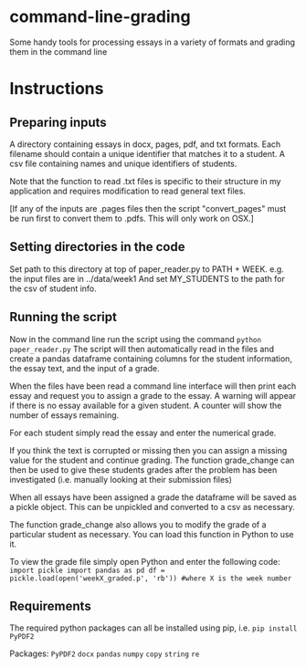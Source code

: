 # command-line-grading
Some handy tools for processing essays in a variety of formats and grading them in the command line

# Instructions
## Preparing inputs
A directory containing essays in docx, pages, pdf, and txt formats.
Each filename should contain a unique identifier that matches it to a student.
A csv file containing names and unique identifiers of students.

Note that the function to read .txt files is specific to their structure in my
application and requires modification to read general text files.

[If any of the inputs are .pages files then the script "convert_pages" must be run
first to convert them to .pdfs. This will only work on OSX.]

## Setting directories in the code
Set path to this directory at top of paper_reader.py to PATH + WEEK.
e.g. the input files are in ../data/week1
And set MY_STUDENTS to the path for the csv of student info.

## Running the script
Now in the command line run the script using the command `python paper_reader.py`
The script will then automatically read in the files and create a pandas
dataframe containing columns for the student information, the essay text,
and the input of a grade.

When the files have been read a command line interface will then print each
essay and request you to assign a grade to the essay. A warning will
appear if there is no essay available for a given student.  A counter will show
the number of essays remaining.

For each student simply read the essay and enter the numerical grade.

If you think the text is corrupted or missing then you can assign a missing value
for the student and continue grading. The function grade_change can then be used to
give these students grades after the problem has been investigated (i.e. manually
looking at their submission files)

When all essays have been assigned a grade the dataframe will be saved as a pickle
object. This can be unpickled and converted to a csv as necessary.

The function grade_change also allows you to modify the grade of a particular student
as necessary. You can load this function in Python to use it.

To view the grade file simply open Python and enter the following code:
`import pickle
import pandas as pd
df = pickle.load(open('weekX_graded.p', 'rb')) #where X is the week number
`


## Requirements
The required python packages can all be installed using pip, i.e.
`pip install PyPDF2`

Packages:
`PyPDF2`
`docx`
`pandas`
`numpy`
`copy`
`string`
`re`
